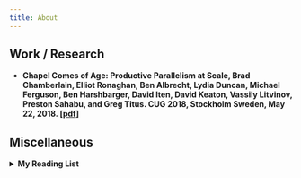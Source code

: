 ```yaml
---
title: About
---
```


<section>
  <h2>Work / Research</h2>
  <ul>
    <li><strong>Chapel Comes of Age: Productive Parallelism at Scale<strong>, Brad Chamberlain, Elliot Ronaghan, Ben Albrecht, Lydia Duncan, Michael Ferguson, Ben Harshbarger, David Iten, David Keaton, Vassily Litvinov, Preston Sahabu, and Greg Titus. CUG 2018, Stockholm Sweden, May 22, 2018. [<a href="https://chapel-lang.org/publications/cug2018-chapel.pdf">pdf</a>]</li>
  </ul>
</section>

<!-- 
<section>
  <h2>Affiliations</h2>
  <ul>
    li>
      <a href="https://www.nasa.gov/ames">NASA</a>, Research @ Ames Research Center (2020)
    </li>
    <li>
      <a href="https://www.autodesk.com/">Autodesk</a>, Summer Intern @ Infrastructure Security Team (2020)
    </li>
    <li>
      <a href="https://cmu.edu">Carnegie Mellon University</a>, MS @ Information Networking Institute (2019 - 2021)
      <ul>
        <li>Advisors/Collaborators: <a href="https://sites.google.com/view/peizhang/">Dr. Pei Zhang</a>, <a href="https://www.heinz.cmu.edu/~acquisti/">Dr. Alessandro Acquisti</a>
           , <a href="https://www.cs.cmu.edu/~ckaestne/">Dr. Christian Kästner</a>
        </li>
      </ul>
    </li>
    <li>
      <a href="https://hackerrank.com">HackerRank</a>, Engineer @ Content Engineering Team (2017 - 2019)
    </li>
    <li>
      <a href="https://summerofcode.withgoogle.com/">Google Summer of Code</a>, Summer Intern @ <a href="https://chapel-lang.org/">Chapel (Cryptography)</a> (2017)
    </li>
    <li>
      <a href="http://www.unipune.ac.in/">University of Pune</a>, BEng. @ <a href="">Pune Institute of Computer Technology</a> (2013 - 2017)
    </li>
  </ul>
  </section>
-->


<section>
  <h2>Miscellaneous</h2>
  <!--
  <h3>My Podcasts List</h3>
  <ul>
    <li>
      <a href="http://weare.netflix.net/">We Are Netflix</a>, by Lyle Troxell
    </li>
    <li>
      <a href="https://mastersofscale.com/">Masters of Scale</a>, by Reid Hoffman
    </li>
    <li>
      <a href="https://hackablepodcast.com/">Hackable?</a>, by Geoff Siskind
    </li>
    <li>
      <a href="https://darknetdiaries.com/">Darknet Diaries</a>, by Jack Rhysider
    </li>
    <li>
      <a href="https://www.youtube.com/watch?v=5f-JlzBuUUU&list=PLrAXtmErZgOdP_8GztsuKi9nrraNbKKp4">Artificial Intelligence Podcast</a>, by Lex Fridman
    </li>
  </ul>
-->
  <details>
    <summary><strong>My Reading List</strong></summary>
  <ul>
    <li>
      <a href="https://www.amazon.com/Principles-Life-Work-Ray-Dalio/dp/1501124021">Principles: Life and Work</a>, by Ray Dalio
    </li>
    <li>
      <a href="https://www.amazon.com/Long-Walk-Freedom-Abacus-Anniversary-ebook/dp/B00CAUHF6U/ref=sr_1_1?ie=UTF8&amp;qid=1539192623&amp;sr=8-1&amp;keywords=long+walk+to+freedom">Long Walk To Freedom</a>, by Nelson Mandela
    </li>
    <li>
      <a href="https://www.amazon.com/No-Easy-Day-Firsthand-Account/dp/0451468740/ref=sr_1_1?ie=UTF8&amp;qid=1530035369&amp;sr=8-1&amp;keywords=no+easy+day&amp;dpID=51PREluvEJL&amp;preST=_SY291_BO1,204,203,200_QL40_&amp;dpSrc=srch">No Easy Day</a>, by Mark Owen
    </li>
    <li>
      <a href="https://www.amazon.com/Ghost-Wires-Adventures-Worlds-Wanted/dp/0316037729/ref=sr_1_1?s=books&amp;ie=UTF8&amp;qid=1528703964&amp;sr=1-1&amp;keywords=ghost+in+the+wires&amp;dpID=51kt5CfVEkL&amp;preST=_SY291_BO1,204,203,200_QL40_&amp;dpSrc=srch">Ghost in the Wires</a>, by Kevin Mitnick, Steve Wozniack
    </li>
    <li>
      <a href="https://www.amazon.com/When-Giants-Walked-Earth-Biography/dp/0312590393/ref=sr_1_1?ie=UTF8&amp;qid=1528703552&amp;sr=8-1&amp;keywords=when+giants+walked+the+earth+a+biography+of+led+zeppelin">When Giants Walked Earth</a>, by Mick Wall
    </li>
    <li>
      <a href="https://www.amazon.com/Elephants-Acid-Bizarre-Experiments-Original/dp/0156031353/ref=sr_1_1?ie=UTF8&amp;qid=1525172145&amp;sr=8-1&amp;keywords=elephants+on+acid&amp;dpID=51iZLsCwpDL&amp;preST=_SY344_BO1,204,203,200_QL70_&amp;dpSrc=srch">Elephants on Acid</a>, by Alex Boese
    </li>
    <li>
      <a href="https://www.amazon.com/Clapton-Autobiography-Eric/dp/038551851X/ref=tmm_hrd_swatch_0?_encoding=UTF8&amp;qid=1519649164&amp;sr=1-1">Eric Clapton: The Autobiography</a>, by Eric Clapton
    </li>
    <li>
      <a href="https://www.amazon.com/Breakout-Nations-Pursuit-Economic-Miracles/dp/0393345408/ref=sr_1_1?s=books&amp;ie=UTF8&amp;qid=1530035427&amp;sr=1-1&amp;keywords=breakout+nation&amp;dpID=41hYc4eB4cL&amp;preST=_SY291_BO1,204,203,200_QL40_&amp;dpSrc=srch">Breakout Nations: In Pursuit of the Next Economic Miracles</a>, by Ruchir Sharma
    </li>
    <li>
      <a href="https://www.amazon.com/Digital-Minimalism-Choosing-Focused-Noisy/dp/0525542876/ref=sr_1_4?crid=3P6QJ6GVRK2T9&dchild=1&keywords=digital+minimalism&qid=1593531134&sprefix=digital+mini%2Caps%2C144&sr=8-4">Digital Minimalism</a>, by Cal Newport<span class="rating">  ★☆☆☆☆</span>
    </li>
    <li>
      <a href="https://www.amazon.com/Actors-Life-Survival-Guide/dp/1944648224/ref=sr_1_3?keywords=actors+life&qid=1576381905&sr=8-3">The Actor's Life: A Survival Guide</a>, by Jenna Fischer<span class="rating">  ★★★☆☆</span>
    </li>
    <li>
      <a href="https://www.amazon.com/Here-There-Everywhere-Best-Loved-Stories-ebook/dp/B07CVJ88VW/ref=sr_1_1?crid=3U6W3FEH9ASD1&amp;keywords=here+there+and+everywhere+sudha+murthy&amp;qid=1563603777&amp;s=gateway&amp;sprefix=here+there+and+everywhere+sudh%2Caps%2C361&amp;sr=8-1">Here, There and Everywhere</a>, by Sudha Murthy<span class="rating">  ★★★★☆</span>
    </li>
    <li>
      <a href="https://www.amazon.com/Fine-Art-Small-Talk-Conversation/dp/1401302262/ref=sr_1_1?keywords=the+fine+art+of+small+talk&amp;qid=1562776704&amp;s=gateway&amp;sr=8-1">The Fine Art of Small Talk</a>, by Debra Fine<span class="rating">  ★☆☆☆☆</span>
    </li>
    <li>
      <a href="https://www.amazon.com/Mountains-Echoed-Khaled-Hosseini/dp/1594632383/ref=sr_1_1?crid=2SQI6PAFBHIHS&amp;keywords=and+the+mountains+echoed+khaled+hosseini&amp;qid=1561200318&amp;s=gateway&amp;sprefix=and+the+m%2Caps%2C378&amp;sr=8-1">And the Mountains Echoed</a>, by Khaled Hosseini<span class="rating">  ★★☆☆☆</span>
    </li>
    <li>
      <a href="https://www.amazon.com/FALCON-Method-Building-Passive-Investing/dp/1631610406/ref=sr_1_1?crid=3S1QZ0OD66SDB&amp;keywords=the+falcon+method&amp;qid=1553246001&amp;s=gateway&amp;sprefix=the+falcon+method%2Caps%2C332&amp;sr=8-1">The FALCON Method</a>, by David Solyomi<span class="rating">  ★★☆☆☆</span>
    </li>
    <li>
      <a href="https://www.amazon.com/Palestine-Four-Thousand-Year-History/dp/1786992728/ref=sr_1_4?keywords=palestine&amp;qid=1553575519&amp;s=gateway&amp;sr=8-4">Palestine: A Four Thousand Year History</a>, by Nur Masahla<span class="rating">  ★★★★☆</span>
    </li>
    <li>
      <a href="https://www.amazon.com/Dip-Little-Book-Teaches-Stick/dp/1591841666">The Dip</a>, by Seth Godin<span class="rating">  ★☆☆☆☆</span>
    </li>
    <li>
      <a href="https://www.amazon.com/Devils-Advocate-Untold-Karan-Thapar/dp/9352779843/ref=sr_1_1?ie=UTF8&amp;qid=1539192518&amp;sr=8-1&amp;keywords=devils+advocate+karan+thapar">Devil’s Advocate : The Untold Story</a>, by Karan Thapar<span class="rating">  ★★★☆☆</span>
    </li>
    <li>
      <a href="https://www.amazon.com/Bad-Blood-Secrets-Silicon-Startup/dp/152473165X/ref=sr_1_1?ie=UTF8&amp;qid=1545123183&amp;sr=8-1&amp;keywords=bad+blood">Bad Blood: Secrets and Lies in a Silicon Valley Startup</a>, by John Carreyrou<span class="rating">  ★★★☆☆</span>
    </li>
    <li>
      <a href="https://www.amazon.com/Subtle-Art-Not-Giving-Counterintuitive/dp/0062457713/ref=sr_1_1?s=books&amp;ie=UTF8&amp;qid=1525172248&amp;sr=1-1&amp;keywords=the+subtle+art+of+not+giving+a+f---+mark+manson&amp;dpID=51VNlzbfpXL&amp;preST=_SY291_BO1,204,203,200_QL40_&amp;dpSrc=srch">The Subtle Art of Not Giving a F*ck</a>, by Mark Manson<span class="rating">  ★★★☆☆</span>
    </li>
    <li>
      <a href="https://www.amazon.com/Admissions-Life-as-Brain-Surgeon/dp/1250127262/ref=sr_1_1?ie=UTF8&amp;qid=1516972960&amp;sr=8-1&amp;keywords=admissions">Admissions: Life as a Brain Surgeon</a>, by Henry Marsh<span class="rating">  ★☆☆☆☆</span>
    </li>
    <li>
      <a href="https://www.amazon.com/Leonardo-Vinci-Walter-Isaacson/dp/1501139150/ref=sr_1_1?ie=UTF8&amp;qid=1513524775&amp;sr=8-1&amp;keywords=leonardo+da+vinci+walter+isaacson">Leonardo da Vinci</a>, by Walter Isaacson<span class="rating">  ★★★★☆</span>
    </li>
    <li>
      <a href="https://www.amazon.com/What-If-Scientific-Hypothetical-Questions/dp/0544272994/ref=sr_1_1?ie=UTF8&amp;qid=1512822995&amp;sr=8-1&amp;keywords=what+if">What If?</a>, by Randall Munroe<span class="rating">  ★★★☆☆</span>
    </li>
    <li>
      <a href="https://www.amazon.com/Mossad-Greatest-Missions-Israeli-Service/dp/0062123416/ref=sr_1_1?ie=UTF8&amp;qid=1499618790&amp;sr=8-1&amp;keywords=Mossad%3A+The+Greatest+Missions+of+the+Israeli+Secret+Service">Mossad</a>, by Michael Bar-Zohar, Nissim Mishal<span class="rating">  ★★★☆☆</span>
    </li>
    <li>
      <a href="https://www.amazon.com/Mans-Search-Meaning-Viktor-Frankl/dp/080701429X/ref=sr_1_1?ie=UTF8&amp;qid=1512475959&amp;sr=8-1&amp;keywords=mans+search+for+meaning">Man’s Search for Meaning</a>, by Viktor E. Frankl<span class="rating">  ★★★☆☆</span>
    </li>
    <li>
      <a href="https://www.amazon.com/Pandoras-Lab-Seven-Stories-Science/dp/1426217986/ref=sr_1_1?s=books&amp;ie=UTF8&amp;qid=1512240637&amp;sr=1-1&amp;keywords=pandoras+lab">Pandora’s Lab</a>, by Paul A. Offit<span class="rating">  ★★★★★</span>
    </li>
    <li>
      <a href="https://www.amazon.com/1984-Signet-Classics-George-Orwell/dp/0451524934/ref=sr_1_1?ie=UTF8&amp;qid=1512240567&amp;sr=8-1&amp;keywords=1984">1984</a>, by George Orwell<span class="rating">  ★★★★☆</span>
    </li>
    <li>
      <a href="https://www.amazon.com/Search-Schrodingers-Cat-Updated-Gribbin/dp/B00C6OM9V6/ref=sr_1_2?ie=UTF8&amp;qid=1505757323&amp;sr=8-2&amp;keywords=In+Search+Of+Schrodinger%27s+Cat">In Search Of Schrodinger’s Cat</a>, by John Gribbin<span class="rating">  ★★★☆☆</span>
    </li>
    <li>
      <a href="https://www.amazon.com/Better-Angels-Our-Nature-Violence/dp/0143122010/ref=sr_1_1?ie=UTF8&amp;qid=1499622864&amp;sr=8-1&amp;keywords=The+Better+Angels+of+Our+Nature">The Better Angels of Our Nature</a>, by Steven Pinker<span class="rating">  ★★★★☆</span>
    </li>
    <li>
      <a href="https://www.amazon.com/When-Breath-Becomes-Paul-Kalanithi/dp/081298840X/ref=sr_1_1?ie=UTF8&amp;qid=1499619038&amp;sr=8-1&amp;keywords=When+Breath+Becomes+Air">When Breath Becomes Air</a>, by Paul Kalanithi<span class="rating">  ★★★★★</span>
    </li>
    <li>
      <a href="https://www.amazon.com/Brain-Story-You-David-Eagleman/dp/0525433449/ref=sr_1_1?ie=UTF8&amp;qid=1499618721&amp;sr=8-1&amp;keywords=The+Brain%3A+The+Story+of+You">The Brain: The Story of You</a>, by David Eagleman<span class="rating">  ★★☆☆☆</span>
    </li>
    <li>
      <a href="https://www.amazon.com/Old-Man-Sea-Ernest-Hemingway/dp/0684801221/ref=sr_1_1?ie=UTF8&amp;qid=1499619002&amp;sr=8-1&amp;keywords=The+Old+Man+and+the+Sea">The Old Man and the Sea</a>, by Ernest Hemingway<span class="rating">  ★★★☆☆</span>
    </li>
    <li>
      <a href="https://www.amazon.com/Thousand-Splendid-Suns-Khaled-Hosseini/dp/159448385X/ref=sr_1_1?ie=UTF8&amp;qid=1499619223&amp;sr=8-1&amp;keywords=A+Thousand+Splendid+Suns">A Thousand Splendid Suns</a>, by Khaled Hosseini<span class="rating">  ★★★☆☆</span>
    </li>
    <li>
      <a href="https://www.amazon.com/Last-Lecture-Randy-Pausch/dp/1401323251/ref=sr_1_1?ie=UTF8&amp;qid=1499618839&amp;sr=8-1&amp;keywords=The+Last+Lecture">The Last Lecture</a>, by Randy Pausch<span class="rating">  ★★★☆☆</span>
    </li>
    <li>
      <a href="https://www.amazon.com/Zero-One-Notes-Startups-Future/dp/0804139296/ref=sr_1_1?ie=UTF8&amp;qid=1499618662&amp;sr=8-1&amp;keywords=Zero+to+One%3A+Notes+on+Startups%2C+or+How+to+Build+the+Future">Zero to One</a>, by  Peter Thiel, Blake Masters<span class="rating">  ★★★★☆</span>
    </li>
    <li>
      <a href="https://www.amazon.com/Surely-Feynman-Adventures-Curious-Character/dp/0393316041/ref=sr_1_1?ie=UTF8&amp;qid=1499617976&amp;sr=8-1&amp;keywords=Surely+You%27re+Joking%2C+Mr.+Feynman%21%3A+Adventures+of+a+Curious+Character">Surely You’re Joking, Mr. Feynman!: Adventures of a Curious Character</a>, by Richard P. Feynman<span class="rating">  ★★★★☆</span>
    </li>
    <li>
      <a href="https://www.amazon.com/Kite-Runner-Khaled-Hosseini/dp/159463193X/ref=sr_1_1?ie=UTF8&amp;qid=1499617548&amp;sr=8-1&amp;keywords=the+kite+runner">The Kite Runner</a>, by Khaled Hosseini<span class="rating">  ★★★☆☆</span>
    </li>
    <li>
      <a href="https://www.amazon.com/Its-Not-About-Bike-Journey/dp/0425179613/ref=sr_1_1?ie=UTF8&amp;qid=1499618551&amp;sr=8-1&amp;keywords=It%27s+Not+About+the+Bike%3A+My+Journey+Back+to+Life">It’s Not About the Bike: My Journey Back to Life</a>, by Lance Armstrong, Sally Jenkins<span class="rating">  ★☆☆☆☆</span>
    </li>
    <li>
      <a href="https://www.flipkart.com/challenge-to-impossible/p/itmdd2pyzav8numu">Challenge to Impossible</a>, by Stephen Hawking<span class="rating">  ★☆☆☆☆</span>
    </li>
    <li>
      <a href="https://www.amazon.com/Steve-Jobs-His-Words-Their/dp/1932841660/ref=sr_1_1?ie=UTF8&amp;qid=1499617913&amp;sr=8-1&amp;keywords=I%2C+Steve%3A+Steve+Jobs+In+His+Own+Words">I, Steve: Steve Jobs In His Own Words</a>, by George Beahm<span class="rating">  ★☆☆☆☆</span>
    </li>
    <li>
      <a href="https://www.amazon.com/Alchemist-Paulo-Coelho/dp/0062315005/ref=sr_1_1?ie=UTF8&amp;qid=1499617645&amp;sr=8-1&amp;keywords=the+alchemist">The Alchemist</a>, by Paulo Coelho<span class="rating">  ★★☆☆☆</span>
    </li>
    <li>
      <a href="https://www.amazon.com/Revolution-2020-Love-Corruption-Ambition/dp/8129135531/ref=sr_1_1?ie=UTF8&amp;qid=1499618305&amp;sr=8-1&amp;keywords=Revolution+2020%3A+Love%2C+Corruption%2C+Ambition">Revolution 2020: Love, Corruption, Ambition</a>, by Chetan Bhagat<span class="rating">  ★☆☆☆☆</span>
    </li>
    <li>
      <a href="https://www.amazon.com/Five-Point-Someone-What-Not/dp/8129135493/ref=sr_1_1?ie=UTF8&amp;qid=1499618252&amp;sr=8-1&amp;keywords=Five+Point+Someone">Five Point Someone</a>, by Chetan Bhagat <span class="rating"> ★☆☆☆☆</span>
    </li>
  </ul>
</section>
</details>


